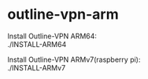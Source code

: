 # outline-vpn-arm

Install Outline-VPN ARM64:  
./INSTALL-ARM64

Install Outline-VPN ARMv7(raspberry pi):  
./INSTALL-ARMv7


